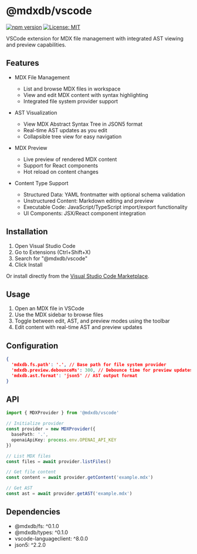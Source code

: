 # @mdxdb/vscode

[![npm version](https://badge.fury.io/js/%40mdxdb%2Fvscode.svg)](https://www.npmjs.com/package/@mdxdb/vscode)
[![License: MIT](https://img.shields.io/badge/License-MIT-yellow.svg)](https://opensource.org/licenses/MIT)

VSCode extension for MDX file management with integrated AST viewing and preview capabilities.

## Features

- MDX File Management
  - List and browse MDX files in workspace
  - View and edit MDX content with syntax highlighting
  - Integrated file system provider support

- AST Visualization
  - View MDX Abstract Syntax Tree in JSON5 format
  - Real-time AST updates as you edit
  - Collapsible tree view for easy navigation

- MDX Preview
  - Live preview of rendered MDX content
  - Support for React components
  - Hot reload on content changes

- Content Type Support
  - Structured Data: YAML frontmatter with optional schema validation
  - Unstructured Content: Markdown editing and preview
  - Executable Code: JavaScript/TypeScript import/export functionality
  - UI Components: JSX/React component integration

## Installation

1. Open Visual Studio Code
2. Go to Extensions (Ctrl+Shift+X)
3. Search for "@mdxdb/vscode"
4. Click Install

Or install directly from the [Visual Studio Code Marketplace](https://marketplace.visualstudio.com/items?itemName=ai-primitives.mdxdb-vscode).

## Usage

1. Open an MDX file in VSCode
2. Use the MDX sidebar to browse files
3. Toggle between edit, AST, and preview modes using the toolbar
4. Edit content with real-time AST and preview updates

## Configuration

```json
{
  'mdxdb.fs.path': '.', // Base path for file system provider
  'mdxdb.preview.debounceMs': 300, // Debounce time for preview updates
  'mdxdb.ast.format': 'json5' // AST output format
}
```

## API

```typescript
import { MDXProvider } from '@mdxdb/vscode'

// Initialize provider
const provider = new MDXProvider({
  basePath: '.',
  openaiApiKey: process.env.OPENAI_API_KEY
})

// List MDX files
const files = await provider.listFiles()

// Get file content
const content = await provider.getContent('example.mdx')

// Get AST
const ast = await provider.getAST('example.mdx')
```

## Dependencies

- @mdxdb/fs: ^0.1.0
- @mdxdb/types: ^0.1.0
- vscode-languageclient: ^8.0.0
- json5: ^2.2.0

